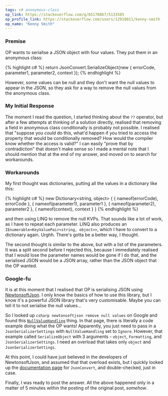 ```yaml
---
tags: c# anonymous-class
op_link: https://stackoverflow.com/q/65178867/5133585
op_profile_link: https://stackoverflow.com/users/12918011/kenny-smith
op_name: "Kenny Smith"
---
```


### Premise

OP wants to serialise a JSON object with four values. They put them in an anonymous class:

{% highlight c# %}
return JsonConvert.SerializeObject(new
{
    errorCode,
    parameter1,
    parameter2,
    context 
});
{% endhighlight %}

However, some values can be null and they don't want the null values to appear in the JSON, so they ask for a way to remove the null values from the anonymous class.

### My Initial Response

The moment I read the question, I started thinking about the `??` operator, but after a few attempts at thinking of a solution directly, realised that removing a field in anonymous class conditionally is probably not possible. I realised that "suppose you *could* do this, what'd happen if you tried to access the property that would be conditionally removed? How would the compiler know whether the access is valid?" I can easily "prove that by contradiction" that doesn't make sense so I made a mental note that I should mention that at the end of my answer, and moved on to search for workarounds.

### Workarounds

My first thought was dictionaries, putting all the values in a dictionary like this:

{% highlight c# %}
new Dictionary<string, object>
{
    { nameof(errorCode), errorCode },
    { nameof(parameter1), parameter1 },
    { nameof(parameter2), parameter2 },
    { nameof(context), context } 
}
{% endhighlight %}

and then using LINQ to remove the null KVPs. That sounds like a lot of work, as I have to repeat each parameter. LINQ also produces an `IEnumerable<KeyValuePair<string, object>>`, which I have to convert to a dictionary again. Urghh. There's gotta be a better way, I thought.

The second thought is similar to the above, but with a list of the parameters. It was a split second before I rejected this, because I immediately realised that I would lose the parameter names would be gone if I do that, and the serialised JSON would be a JSON array, rather than the JSON object that the OP wanted.

### Google-fu

It is at this moment that I realised that OP is serialising JSON using [NewtonsoftJson](https://www.newtonsoft.com). I only know the basics of how to use this library, but I know it's a powerful JSON library that's very customisable. Maybe you can tell it to not serialise the null values...

So I looked up `csharp newtonsoftjson remove null values` on Google and found this [`NullValueHandling`](https://www.newtonsoft.com/json/help/html/NullValueHandlingIgnore.htm) thing. In that page, there is literally a code example doing what the OP wants! Apparently, you just need to pass in a `JsonSerializerSettings` with `NullValueHandling` set to `Ignore`. However, that example called `SerializeObject` with 3 arguments - `object`, `Formatting`, and `JsonSerializerSettings`. I need an overload that takes only `object` and `JsonSerializerSettings`.

At this point, I could have just believed in the developers of NewtonsoftJson, and assumed that that overload exists, but I quickly looked up the [documentation page](https://www.newtonsoft.com/json/help/html/M_Newtonsoft_Json_JsonConvert_SerializeObject_5.htm) for `JsonConvert`, and double-checked, just in case.

Finally, I was ready to post the answer. All the above happened only in a matter of 5 minutes within the posting of the original post, *somehow*.
